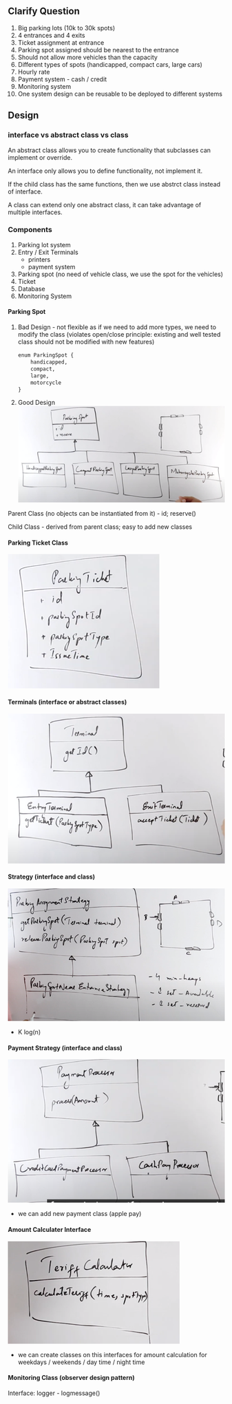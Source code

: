## Clarify Question
1. Big parking lots (10k to 30k spots)
2. 4 entrances and 4 exits
3. Ticket assignment at entrance
4. Parking spot assigned should be nearest to the entrance
5. Should not allow more vehicles than the capacity
6. Different types of spots (handicapped, compact cars, large cars)
7. Hourly rate
8. Payment system - cash / credit
9. Monitoring system
10. One system design can be reusable to be deployed to different systems

## Design
### interface vs abstract class vs class
An abstract class allows you to create functionality that subclasses can implement or override.

An interface only allows you to define functionality, not implement it.

If the child class has the same functions, then we use abstrct class instead of interface.

A class can extend only one abstract class, it can take advantage of multiple interfaces.

### Components
1. Parking lot system
2. Entry / Exit Terminals
    - printers
    - payment system
3. Parking spot (no need of vehicle class, we use the spot for the vehicles)
4. Ticket
5. Database
6. Monitoring System

#### Parking Spot
1. Bad Design - not flexible as if we need to add more types, we need to modify the class (violates open/close principle: existing and well tested class should not be modified with new features)
    ```
    enum ParkingSpot {
        handicapped,
        compact,
        large,
        motorcycle
    }
    ```

2. Good Design
![alt text](parking_spot.png)

Parent Class (no objects can be instantiated from it) - id; reserve()

Child Class - derived from parent class; easy to add new classes

#### Parking Ticket Class
![alt text](parking_ticket.png)

#### Terminals (interface or abstract classes)
![alt text](terminals.png)

#### Strategy (interface and class)
![alt text](strategy.png)

- K log(n)

#### Payment Strategy (interface and class)
![alt text](payment.png)

- we can add new payment class (apple pay)

#### Amount Calculater Interface
![alt text](amount.png)

- we can create classes on this interfaces for amount calculation for weekdays / weekends / day time / night time


#### Monitoring Class (observer design pattern)
Interface:
logger - logmessage()

